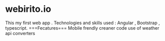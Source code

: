 # webirito.io
This my first web app .
Technologies  and skills used :
Angular , Bootstrap , typescript.
===Fecatures===
Mobile frendly 
creaner code 
use of weather api 
converters 
